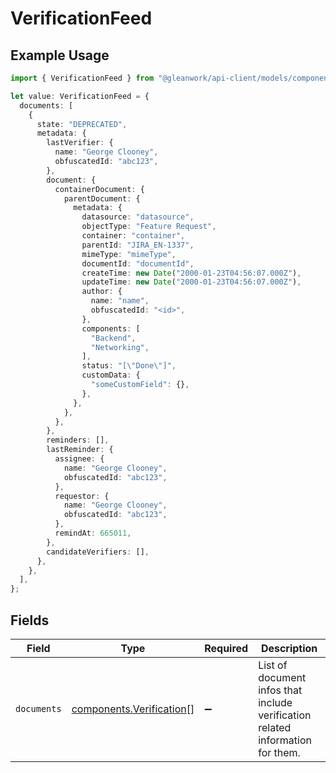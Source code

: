 # VerificationFeed

## Example Usage

```typescript
import { VerificationFeed } from "@gleanwork/api-client/models/components";

let value: VerificationFeed = {
  documents: [
    {
      state: "DEPRECATED",
      metadata: {
        lastVerifier: {
          name: "George Clooney",
          obfuscatedId: "abc123",
        },
        document: {
          containerDocument: {
            parentDocument: {
              metadata: {
                datasource: "datasource",
                objectType: "Feature Request",
                container: "container",
                parentId: "JIRA_EN-1337",
                mimeType: "mimeType",
                documentId: "documentId",
                createTime: new Date("2000-01-23T04:56:07.000Z"),
                updateTime: new Date("2000-01-23T04:56:07.000Z"),
                author: {
                  name: "name",
                  obfuscatedId: "<id>",
                },
                components: [
                  "Backend",
                  "Networking",
                ],
                status: "[\"Done\"]",
                customData: {
                  "someCustomField": {},
                },
              },
            },
          },
        },
        reminders: [],
        lastReminder: {
          assignee: {
            name: "George Clooney",
            obfuscatedId: "abc123",
          },
          requestor: {
            name: "George Clooney",
            obfuscatedId: "abc123",
          },
          remindAt: 665011,
        },
        candidateVerifiers: [],
      },
    },
  ],
};
```

## Fields

| Field                                                                          | Type                                                                           | Required                                                                       | Description                                                                    |
| ------------------------------------------------------------------------------ | ------------------------------------------------------------------------------ | ------------------------------------------------------------------------------ | ------------------------------------------------------------------------------ |
| `documents`                                                                    | [components.Verification](../../models/components/verification.md)[]           | :heavy_minus_sign:                                                             | List of document infos that include verification related information for them. |